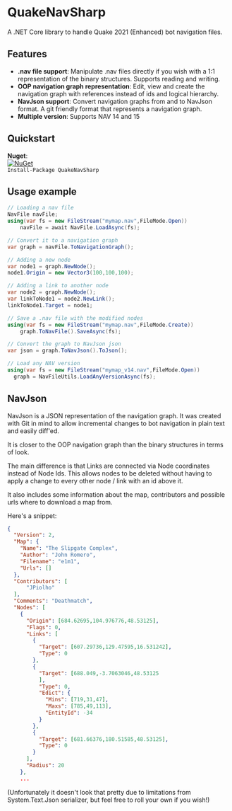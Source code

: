 # QuakeNavSharp

A .NET Core library to handle Quake 2021 (Enhanced) bot navigation files.

## Features

* **.nav file support**: Manipulate .nav files directly if you wish with a 1:1 representation of the binary structures. Supports reading and writing.
* **OOP navigation graph representation**: Edit, view and create the navigation graph with references instead of ids and logical hierarchy.
* **NavJson support**: Convert navigation graphs from and to NavJson format. A git friendly format that represents a navigation graph.
* **Multiple version**: Supports NAV 14 and 15


## Quickstart
**Nuget**:  
[![NuGet](https://img.shields.io/nuget/dt/QuakeNavSharp.svg)](https://www.nuget.org/packages/QuakeNavSharp/)  
`Install-Package QuakeNavSharp`

## Usage example

```csharp
// Loading a nav file
NavFile navFile;
using(var fs = new FileStream("mymap.nav",FileMode.Open))
    navFile = await NavFile.LoadAsync(fs);

// Convert it to a navigation graph
var graph = navFile.ToNavigationGraph();

// Adding a new node
var node1 = graph.NewNode();
node1.Origin = new Vector3(100,100,100);

// Adding a link to another node
var node2 = graph.NewNode();
var linkToNode1 = node2.NewLink();
linkToNode1.Target = node1;

// Save a .nav file with the modified nodes
using(var fs = new FileStream("mymap.nav",FileMode.Create))
    graph.ToNavFile().SaveAsync(fs);

// Convert the graph to NavJson json
var json = graph.ToNavJson().ToJson();

// Load any NAV version
using(var fs = new FileStream("mymap_v14.nav",FileMode.Open))
  graph = NavFileUtils.LoadAnyVersionAsync(fs);
```


## NavJson

NavJson is a JSON representation of the navigation graph. It was created with Git in mind to allow incremental changes to bot navigation in plain text and easily diff'ed. 

It is closer to the OOP navigation graph than the binary structures in terms of look.

The main difference is that Links are connected via Node coordinates instead of Node Ids. This allows nodes to be deleted without having to apply a change to every other node / link with an id above it.

It also includes some information about the map, contributors and possible urls where to download a map from.

Here's a snippet:
```json
{
  "Version": 2,
  "Map": {
    "Name": "The Slipgate Complex",
    "Author": "John Romero",
    "Filename": "e1m1",
    "Urls": []
  },
  "Contributors": [
      "JPiolho"
  ],
  "Comments": "Deathmatch",
  "Nodes": [
	{
      "Origin": [684.62695,104.976776,48.53125],
      "Flags": 0,
      "Links": [
        {
          "Target": [607.29736,129.47595,16.531242],
          "Type": 0
        },
        {
          "Target": [688.049,-3.7063046,48.53125
          ],
          "Type": 0,
          "Edict": {
            "Mins": [719,31,47],
            "Maxs": [785,49,113],
            "EntityId": -34
          }
        },
        {
          "Target": [681.66376,180.51585,48.53125],
          "Type": 0
        }
      ],
      "Radius": 20
    },
    ...
```
(Unfortunately it doesn't look that pretty due to limitations from System.Text.Json serializer, but feel free to roll your own if you wish!)
